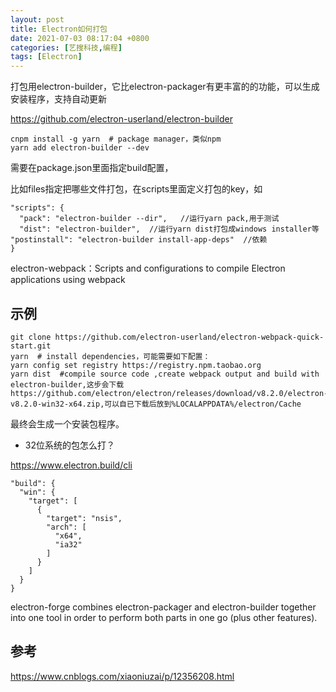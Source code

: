 ```yaml
---
layout: post
title: Electron如何打包
date: 2021-07-03 08:17:04 +0800
categories: [艺搜科技,编程]
tags: [Electron]
---
```


打包用electron-builder，它比electron-packager有更丰富的的功能，可以生成安装程序，支持自动更新

https://github.com/electron-userland/electron-builder

```
cnpm install -g yarn  # package manager，类似npm
yarn add electron-builder --dev 
```

需要在package.json里面指定build配置，

比如files指定把哪些文件打包，在scripts里面定义打包的key，如

```
"scripts": {
  "pack": "electron-builder --dir",   //运行yarn pack,用于测试
  "dist": "electron-builder",  //运行yarn dist打包成windows installer等
"postinstall": "electron-builder install-app-deps"  //依赖
}
```

electron-webpack：Scripts and configurations to compile Electron applications using webpack

## 示例

```
git clone https://github.com/electron-userland/electron-webpack-quick-start.git
yarn  # install dependencies，可能需要如下配置：
yarn config set registry https://registry.npm.taobao.org
yarn dist  #compile source code ,create webpack output and build with electron-builder,这步会下载https://github.com/electron/electron/releases/download/v8.2.0/electron-v8.2.0-win32-x64.zip,可以自已下载后放到%LOCALAPPDATA%/electron/Cache
```

最终会生成一个安装包程序。

- 32位系统的包怎么打？

https://www.electron.build/cli

```
"build": {
  "win": {
    "target": [
      {
        "target": "nsis",
        "arch": [
          "x64",
          "ia32"
        ]
      }
    ]
  }
}
```

electron-forge combines electron-packager and electron-builder together into one tool in order to perform both parts in one go (plus other features).

## 参考

https://www.cnblogs.com/xiaoniuzai/p/12356208.html
